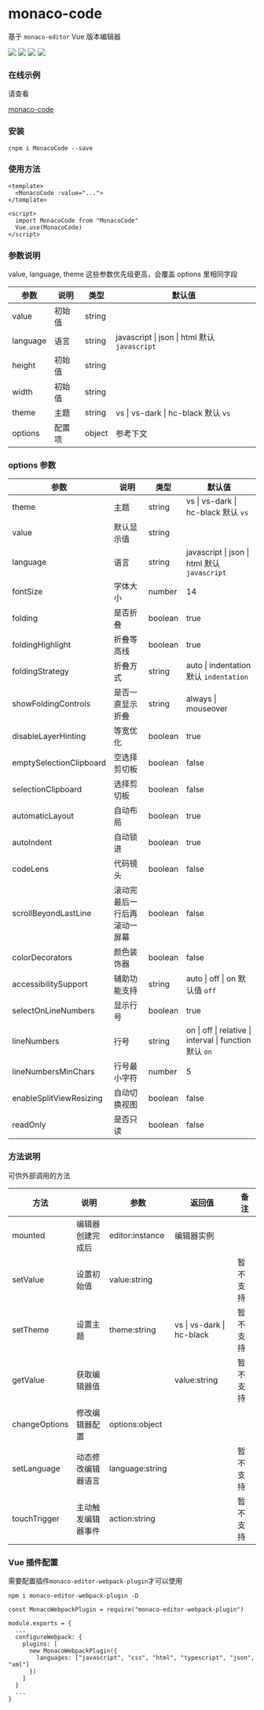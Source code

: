 # monaco-code

基于 `monaco-editor` Vue 版本编辑器

<div align="left">

![](https://img.shields.io/github/issues/winyh/monaco-code) ![](https://img.shields.io/github/languages/code-size/winyh/monaco-code) ![](https://img.shields.io/github/stars/winyh/monaco-code) ![](https://img.shields.io/github/last-commit/winyh/monaco-code)

</div>

### 在线示例

请查看

[monaco-code](https://winyh.github.io/monaco-code)

### 安装

```
cnpm i MonacoCode --save
```

### 使用方法

```
<template>
  <MonacoCode :value="...">
</template>

<script>
  import MonacoCode from "MonacoCode"
  Vue.use(MonacoCode)
</script>
```

### 参数说明

value, language, theme 这些参数优先级更高，会覆盖 options 里相同字段

| 参数     | 说明   | 类型   | 默认值                                       |
| -------- | ------ | ------ | -------------------------------------------- |
| value    | 初始值 | string |                                              |
| language | 语言   | string | javascript \| json \| html 默认 `javascript` |
| height   | 初始值 | string |                                              |
| width    | 初始值 | string |                                              |
| theme    | 主题   | string | vs \| vs-dark \| hc-black 默认 `vs`          |
| options  | 配置项 | object | 参考下文                                     |

### options 参数

| 参数                    | 说明                         | 类型    | 默认值                                                  |
| ----------------------- | ---------------------------- | ------- | ------------------------------------------------------- |
| theme                   | 主题                         | string  | vs \| vs-dark \| hc-black 默认 `vs`                     |
| value                   | 默认显示值                   | string  |                                                         |
| language                | 语言                         | string  | javascript \| json \| html 默认 `javascript`            |
| fontSize                | 字体大小                     | number  | 14                                                      |
| folding                 | 是否折叠                     | boolean | true                                                    |
| foldingHighlight        | 折叠等高线                   | boolean | true                                                    |
| foldingStrategy         | 折叠方式                     | string  | auto \| indentation 默认 `indentation`                  |
| showFoldingControls     | 是否一直显示折叠             | string  | always \| mouseover                                     |
| disableLayerHinting     | 等宽优化                     | boolean | true                                                    |
| emptySelectionClipboard | 空选择剪切板                 | boolean | false                                                   |
| selectionClipboard      | 选择剪切板                   | boolean | false                                                   |
| automaticLayout         | 自动布局                     | boolean | true                                                    |
| autoIndent              | 自动锁进                     | boolean | true                                                    |
| codeLens                | 代码镜头                     | boolean | false                                                   |
| scrollBeyondLastLine    | 滚动完最后一行后再滚动一屏幕 | boolean | false                                                   |
| colorDecorators         | 颜色装饰器                   | boolean | false                                                   |
| accessibilitySupport    | 辅助功能支持                 | string  | auto \| off \| on 默认值 `off`                          |
| selectOnLineNumbers     | 显示行号                     | boolean | true                                                    |
| lineNumbers             | 行号                         | string  | on \| off \| relative \| interval \| function 默认 `on` |
| lineNumbersMinChars     | 行号最小字符                 | number  | 5                                                       |
| enableSplitViewResizing | 自动切换视图                 | boolean | false                                                   |
| readOnly                | 是否只读                     | boolean | false                                                   |

### 方法说明

可供外部调用的方法

| 方法          | 说明               | 参数            | 返回值                    | 备注     |
| ------------- | ------------------ | --------------- | ------------------------- | -------- |
| mounted       | 编辑器创建完成后   | editor:instance | 编辑器实例                |          |
| setValue      | 设置初始值         | value:string    |                           | 暂不支持 |
| setTheme      | 设置主题           | theme:string    | vs \| vs-dark \| hc-black | 暂不支持 |
| getValue      | 获取编辑器值       |                 | value:string              | 暂不支持 |
| changeOptions | 修改编辑器配置     | options:object  |                           |          |
| setLanguage   | 动态修改编辑器语言 | language:string |                           | 暂不支持 |
| touchTrigger  | 主动触发编辑器事件 | action:string   |                           | 暂不支持 |

### Vue 插件配置

需要配置插件`monaco-editor-webpack-plugin`才可以使用

```
npm i monaco-editor-webpack-plugin -D
```

```
const MonacoWebpackPlugin = require("monaco-editor-webpack-plugin")

module.exports = {
  ...
  configureWebpack: {
    plugins: [
      new MonacoWebpackPlugin({
        languages: ["javascript", "css", "html", "typescript", "json", "xml"]
      })
    ]
  }
  ...
}
```
